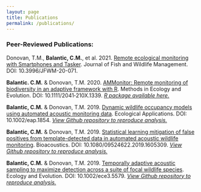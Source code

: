 ```yaml
---
layout: page
title: Publications
permalink: /publications/
---
```


### Peer-Reviewed Publications:

Donovan, T.M., **Balantic, C.M.**, et al. 2021. [Remote ecological monitoring with Smartphones and Tasker](https://meridian.allenpress.com/jfwm/article/doi/10.3996/JFWM-20-071/464074/Remote-Ecological-Monitoring-with-Smartphones-and). Journal of Fish and Wildlife Management. DOI: 10.3996/JFWM-20-071.

**Balantic. C.M.** & Donovan, T.M. 2020. [AMMonitor: Remote monitoring of biodiversity in an adaptive framework with R](https://besjournals.onlinelibrary.wiley.com/doi/abs/10.1111/2041-210X.13397). Methods in Ecology and Evolution. DOI: 10.1111/2041‐210X.1339. [*R package available here.*](https://code.usgs.gov/vtcfwru/ammonitor)

**Balantic, C.M.** & Donovan, T.M. 2019. [Dynamic wildlife occupancy models using automated acoustic monitoring data](https://esajournals.onlinelibrary.wiley.com/doi/abs/10.1002/eap.1854). Ecological Applications. DOI: 10.1002/eap.1854.
[*View Github repository to reproduce analysis.*](https://github.com/cbalantic/dynamic-occupancy-acoustic)

**Balantic, C.M.** & Donovan, T.M. 2019. [Statistical learning mitigation of false positives from template-detected data in automated acoustic wildlife monitoring](https://www.tandfonline.com/doi/full/10.1080/09524622.2019.1605309). Bioacoustics. DOI: 10.1080/09524622.2019.1605309. [*View Github repository to reproduce analysis.*](https://github.com/cbalantic/false-positive-mitigation)

**Balantic, C.M.** & Donovan, T.M. 2019. [Temporally adaptive acoustic sampling to maximize detection across a suite of focal wildlife species](https://onlinelibrary.wiley.com/doi/full/10.1002/ece3.5579). Ecology and Evolution. DOI: 10.1002/ece3.5579. [*View Github repository to reproduce analysis.*](https://github.com/cbalantic/temporally-adaptive-sampling)
 